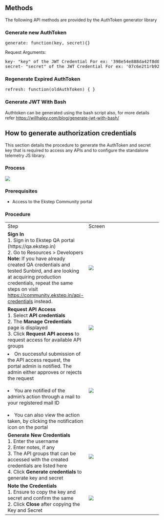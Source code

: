 ## Methods

The following API methods are provided by the AuthToken generator library

### Generate new AuthToken

<pre>
generate: function(key, secret){}
</pre> 

Request Arguments:

<pre>
key- "key" of the JWT Credential For ex: '398e54e888da42f8d089je28c298o42b'
secret- "secret" of the JWT Credential For ex: '07c6e2t1rb92987fnrd705jkk8582p9e'
</pre>

### Regenerate Expired AuthToken

<pre>
refresh: function(oldAuthToken) { }
</pre>

### Generate JWT With Bash
Authtoken can be generated using the bash script also, for more details refer <a href="https://willhaley.com/blog/generate-jwt-with-bash/" target="_blank">https://willhaley.com/blog/generate-jwt-with-bash/</a> 

## How to generate authorization credentials

This section details the procedure to generate the AuthToken and secret key that is required to access any APIs and to configure the standalone telemetry JS library.

### Process

<img src="pages/developer-docs/installation/images/telemetry_service2.png">

### Prerequisites

* Access to the Ekstep Community portal

### Procedure

<table>
  <tr>
    <td style="width:35%;">Step</td>
    <td style="width:65%;">Screen</td>
  </tr>
  <tr>
    <td><strong>Sign In</strong> <br>1. Sign in to  Ekstep QA portal (https://qa.ekstep.in) <br>2. Go to Resources > Developers <br> <strong>Note:</strong> If you have already created QA credentials and tested Sunbird, and are looking at acquiring production credentials, repeat the same steps on visit <a href="https://community.ekstep.in/api-credentials" target="_blank">https://community.ekstep.in/api-credentials</a> instead.</td>
    <td><img src="pages/developer-docs/installation/images/telemetry_service3.png"></td>
  </tr>
  <tr>
    <td><strong>Request API Access</strong> <br>1. Select <strong>API credentials</strong> <br>2. The <strong>Manage Credentials</strong> page is displayed
<br>3. Click <strong>Request API access</strong> to request access for available API groups</td>
    <td><img src="pages/developer-docs/installation/images/telemetry_service4.png"></td>
  </tr>
  <tr>
    <td><li>On successful submission of the API access request, the portal admin is notified. The admin either approves or rejects the request</li> <br><li> You are notified of the admin’s action through a mail to your registered mail ID </li> <br> <li>You can also view the action taken, by clicking the notification icon on the portal</li></td>
    <td><img src="pages/developer-docs/installation/images/telemetry_service5.png"></td>
  </tr>
  <tr>
    <td><strong>Generate New Credentials</strong> <br>1. Enter the username <br>2. Enter notes, if any <br>3. The API groups that can be accessed with the created credentials are listed here <br>4. Click <strong>Generate credentials</strong> to generate key and secret</td>
    <td><img src="pages/developer-docs/installation/images/telemetry_service6.png"></td>
  </tr>
  <tr>
    <td><strong>Note the Credentials</strong> <br>1. Ensure to copy the key and secret and confirm the same <br>2. Click <strong>Close</strong> after copying the Key and Secret
</td>
    <td><img src="pages/developer-docs/installation/images/telemetry_service7.png"></td>
  </tr>
</table>
